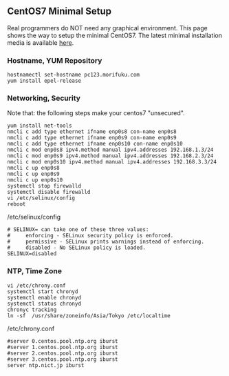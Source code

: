 ## CentOS7 Minimal Setup
Real programmers do NOT need any graphical environment.
This page shows the way to setup the minimal CentOS7.
The latest minimal installation media is available 
[here](http://isoredirect.centos.org/centos/7/isos/x86_64/CentOS-7-x86_64-Minimal-1810.iso).

### Hostname, YUM Repository
```
hostnamectl set-hostname pc123.morifuku.com
yum install epel-release
```
### Networking, Security

Note that: the following steps make your centos7 "unsecured".
```
yum install net-tools
nmcli c add type ethernet ifname enp0s8 con-name enp0s8
nmcli c add type ethernet ifname enp0s9 con-name enp0s9
nmcli c add type ethernet ifname enp0s10 con-name enp0s10
nmcli c mod enp0s8 ipv4.method manual ipv4.addresses 192.168.1.3/24
nmcli c mod enp0s9 ipv4.method manual ipv4.addresses 192.168.2.3/24
nmcli c mod enp0s10 ipv4.method manual ipv4.addresses 192.168.3.3/24
nmcli c up enp0s8
nmcli c up enp0s9
nmcli c up enp0s10
systemctl stop firewalld
systemctl disable firewalld
vi /etc/selinux/config
reboot
```
/etc/selinux/config
```
# SELINUX= can take one of these three values:
#     enforcing - SELinux security policy is enforced.
#     permissive - SELinux prints warnings instead of enforcing.
#     disabled - No SELinux policy is loaded.
SELINUX=disabled
```

### NTP, Time Zone
```
vi /etc/chrony.conf
systemctl start chronyd
systemctl enable chronyd
systemctl status chronyd
chronyc tracking
ln -sf  /usr/share/zoneinfo/Asia/Tokyo /etc/localtime
```
/etc/chrony.conf
```
#server 0.centos.pool.ntp.org iburst
#server 1.centos.pool.ntp.org iburst
#server 2.centos.pool.ntp.org iburst
#server 3.centos.pool.ntp.org iburst
server ntp.nict.jp iburst
```

